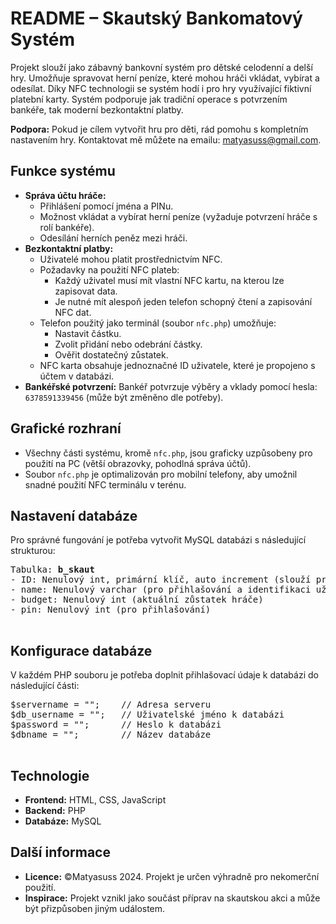 <body>
    <h1>README – Skautský Bankomatový Systém</h1>
    <p>
        Projekt slouží jako zábavný bankovní systém pro dětské celodenní a delší hry. 
        Umožňuje spravovat herní peníze, které mohou hráči vkládat, vybírat a odesílat. 
        Díky NFC technologii se systém hodí i pro hry využívající fiktivní platební karty.
        Systém podporuje jak tradiční operace s potvrzením bankéře, tak moderní bezkontaktní platby.
    </p>
        <strong>Podpora:</strong> Pokud je cílem vytvořit hru pro děti, rád pomohu s kompletním nastavením hry. 
            Kontaktovat mě můžete na emailu: <a href="mailto:matyasuss@gmail.com">matyasuss@gmail.com</a>.
    <h2>Funkce systému</h2>
    <ul>
        <li><strong>Správa účtu hráče:</strong>
            <ul>
                <li>Přihlášení pomocí jména a PINu.</li>
                <li>Možnost vkládat a vybírat herní peníze (vyžaduje potvrzení hráče s rolí bankéře).</li>
                <li>Odesílání herních peněz mezi hráči.</li>
            </ul>
        </li>
        <li><strong>Bezkontaktní platby:</strong>
            <ul>
                <li>Uživatelé mohou platit prostřednictvím NFC.</li>
                <li>Požadavky na použití NFC plateb:
                    <ul>
                        <li>Každý uživatel musí mít vlastní NFC kartu, na kterou lze zapisovat data.</li>
                        <li>Je nutné mít alespoň jeden telefon schopný čtení a zapisování NFC dat.</li>
                    </ul>
                </li>
                <li>Telefon použitý jako terminál (soubor <code>nfc.php</code>) umožňuje:
                    <ul>
                        <li>Nastavit částku.</li>
                        <li>Zvolit přidání nebo odebrání částky.</li>
                        <li>Ověřit dostatečný zůstatek.</li>
                    </ul>
                </li>
                <li>NFC karta obsahuje jednoznačné ID uživatele, které je propojeno s účtem v databázi.</li>
            </ul>
        </li>
        <li><strong>Bankéřské potvrzení:</strong> Bankéř potvrzuje výběry a vklady pomocí hesla: <code>6378591339456</code> (může být změněno dle potřeby).</li>
    </ul>
    <h2>Grafické rozhraní</h2>
    <ul>
        <li>Všechny části systému, kromě <code>nfc.php</code>, jsou graficky uzpůsobeny pro použití na PC (větší obrazovky, pohodlná správa účtů).</li>
        <li>Soubor <code>nfc.php</code> je optimalizován pro mobilní telefony, aby umožnil snadné použití NFC terminálu v terénu.</li>
    </ul>
    <h2>Nastavení databáze</h2>
    <p>Pro správné fungování je potřeba vytvořit MySQL databázi s následující strukturou:</p>
    <pre>
Tabulka: <strong>b_skaut</strong>
- ID: Nenulový int, primární klíč, auto increment (slouží pro identifikaci uživatelů a NFC platby)
- name: Nenulový varchar (pro přihlašování a identifikaci uživatele)
- budget: Nenulový int (aktuální zůstatek hráče)
- pin: Nenulový int (pro přihlašování)
    </pre>
    <h2>Konfigurace databáze</h2>
    <p>V každém PHP souboru je potřeba doplnit přihlašovací údaje k databázi do následující části:</p>
    <pre>
$servername = "";    // Adresa serveru
$db_username = "";   // Uživatelské jméno k databázi
$password = "";      // Heslo k databázi
$dbname = "";        // Název databáze
    </pre>
    <h2>Technologie</h2>
    <ul>
        <li><strong>Frontend:</strong> HTML, CSS, JavaScript</li>
        <li><strong>Backend:</strong> PHP</li>
        <li><strong>Databáze:</strong> MySQL</li>
    </ul>
    <h2>Další informace</h2>
    <ul>
        <li><strong>Licence:</strong> ©Matyasuss 2024. Projekt je určen výhradně pro nekomerční použití.</li>
        <li><strong>Inspirace:</strong> Projekt vznikl jako součást příprav na skautskou akci a může být přizpůsoben jiným událostem.</li>
    </ul>
</body>
